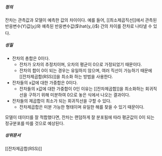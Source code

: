 ##### 정의
잔차는 관측값과 모델이 예측한 값의 차이이다. 예를 들어, [[최소제곱직선]]에서 관측된 반응변수(Y)값($y_i$)와 예측된 반응변수값($\hat{y_i}$) 간의 차이를 잔차로 나타낼 수 있다.

##### 성질
* 잔차의 총합은 0이다.
	* 잔차가 오차의 추정치이며, 오차의 평균이 0으로 가정되었기 때문이다.
	* 잔차의 합이 0이 되는 경우는 유일하지 않으며, 여러 직선이 가능하기 때문에 [[잔차제곱합(RSS)]]을 최소화 하는 방법을 사용한다.
* 잔차들의 x값에 대한 가중합은 0이다.
	* 잔차들의 x값에 대한 가중합이 0인 이유는 [[잔차제곱합]]을 최소화하는 회귀직선을 구하기 위해 미분하여 0으로 놓은 식에서 나오는 결과이다.
* 잔차들의 제곱합이 최소가 되는 회귀직선을 구할 수 있다.
	* 잔차제곱합은 미분 가능한 형태이며 유일한 해를 찾을 수 있기 때문이다.


모델이 데이터를 잘 적합했다면, 잔차는 랜덤하게 잘 분포됨에 따라 평균값이 0이 되는 정규분포를 따를 것으로 예상된다.

##### 상위문서
[[잔차제곱합(RSS)]]
